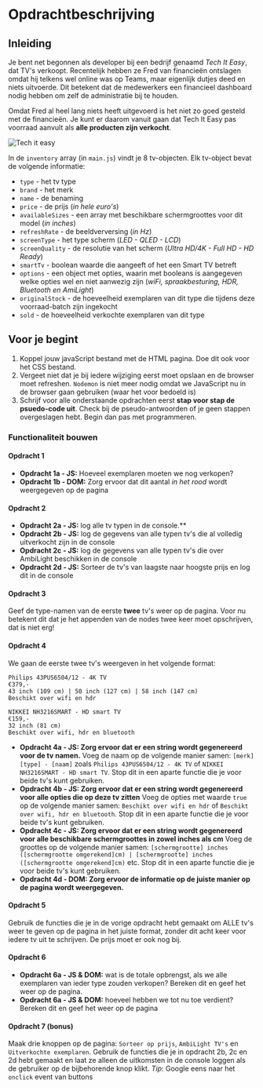 # Opdrachtbeschrijving

## Inleiding
Je bent net begonnen als developer bij een bedrijf genaamd _Tech It Easy_, dat TV's verkoopt.
Recentelijk hebben ze Fred van financieën ontslagen omdat hij telkens wel online was op Teams, 
maar eigenlijk dutjes deed en niets uitvoerde. Dit betekent dat de medewerkers een financieel 
dashboard nodig hebben om zelf de administratie bij te houden.

Omdat Fred al heel lang niets heeft uitgevoerd is het niet zo goed gesteld met de financieën.
Je kunt er daarom vanuit gaan dat Tech It Easy pas voorraad aanvult als **alle producten zijn verkocht**.

![Tech it easy](./assets/tech_it_easy.png)

In de `inventory` array (in `main.js`) vindt je 8 tv-objecten. Elk tv-object bevat de volgende informatie:
* `type` - het tv type
* `brand` - het merk
* `name` - de benaming
* `price` - de prijs (_in hele euro's_)
* `availableSizes` - een array met beschikbare schermgroottes voor dit model (_in inches_)
* `refreshRate` - de beeldverversing (_in Hz_)
* `screenType` - het type scherm (_LED - QLED  - LCD_)
* `screenQuality` - de resolutie van het scherm (_Ultra HD/4K - Full HD - HD Ready_)
* `smartTv` - boolean waarde die aangeeft of het een Smart TV betreft
* `options` - een object met opties, waarin met booleans is aangegeven welke opties wel en niet aanwezig zijn (_wiFi, spraakbesturing, HDR, Bluetooth en AmiLight_)
* `originalStock` - de hoeveelheid exemplaren van dit type die tijdens deze voorraad-batch zijn ingekocht
* `sold` - de hoeveelheid verkochte exemplaren van dit type

## Voor je begint
1. Koppel jouw javaScript bestand met de HTML pagina. Doe dit ook voor het CSS bestand.
2. Vergeet niet dat je bij iedere wijziging eerst moet opslaan en de browser moet refreshen.
`Nodemon` is niet meer nodig omdat we JavaScript nu in de browser gaan gebruiken (waar het voor bedoeld is)
2. Schrijf voor alle onderstaande opdrachten eerst **stap voor stap de psuedo-code uit**. 
Check bij de pseudo-antwoorden of je geen stappen overgeslagen hebt. Begin dan pas met programmeren.

### Functionaliteit bouwen

#### Opdracht 1 
* **Opdracht 1a - JS:** Hoeveel exemplaren moeten we nog verkopen?
* **Opdracht 1b - DOM:** Zorg ervoor dat dit aantal _in het rood_ wordt weergegeven op de pagina

#### Opdracht 2
* **Opdracht 2a - JS:** log alle tv typen in de console.**
* **Opdracht 2b - JS:** log de gegevens van alle typen tv's die al volledig uitverkocht zijn in de console
* **Opdracht 2c - JS:** log de gegevens van alle typen tv's die over AmbiLight beschikken in de console
* **Opdracht 2d - JS:** Sorteer de tv's van laagste naar hoogste prijs en log dit in de console

#### Opdracht 3
Geef de type-namen van de eerste **twee** tv's weer op de pagina. Voor nu betekent dit dat je het appenden van de nodes twee keer moet opschrijven, dat is niet erg!

#### Opdracht 4
We gaan de eerste twee tv's weergeven in het volgende format:
  
  ```
  Philips 43PUS6504/12 - 4K TV
  €379,-
  43 inch (109 cm) | 50 inch (127 cm) | 58 inch (147 cm)
  Beschikt over wifi en hdr
  
  NIKKEI NH3216SMART - HD smart TV
  €159,-
  32 inch (81 cm)
  Beschikt over wifi, hdr en bluetooth
  ```

* **Opdracht 4a - JS: Zorg ervoor dat er een string wordt gegenereerd voor de tv namen.**
Voeg de naam op de volgende manier samen: `[merk] [type] - [naam]` zoals `Philips 43PUS6504/12 - 4K TV` of `NIKKEI NH3216SMART - HD smart TV`.
Stop dit in een aparte functie die je voor beide tv's kunt gebruiken.
* **Opdracht 4b - JS: Zorg ervoor dat er een string wordt gegenereerd voor alle opties die op deze tv zitten**
Voeg de opties met waarde `true` op de volgende manier samen: `Beschikt over wifi en hdr` of `Beschikt over wifi, hdr en bluetooth`.
Stop dit in een aparte functie die je voor beide tv's kunt gebruiken.
* **Opdracht 4c - JS: Zorg ervoor dat er een string wordt gegenereerd voor alle beschikbare schermgroottes in zowel inches als cm**
Voeg de groottes op de volgende manier samen: `[schermgrootte] inches ([schermgrootte omgerekend]cm) | [schermgrootte] inches ([schermgrootte omgerekend]cm)` etc.
Stop dit in een aparte functie die je voor beide tv's kunt gebruiken.
* **Opdracht 4d - DOM: Zorg ervoor de informatie op de juiste manier op de pagina wordt weergegeven.**

#### Opdracht 5
Gebruik de functies die je in de vorige opdracht hebt gemaakt om ALLE tv's weer te geven op de pagina in het juiste format, zonder dit acht keer voor iedere tv uit te schrijven. De prijs moet er ook nog bij.   

#### Opdracht 6
* **Opdracht 6a - JS & DOM:** wat is de totale opbrengst, als we alle exemplaren van ieder type zouden verkopen?
Bereken dit en geef het weer op de pagina.
* **Opdracht 6a - JS & DOM:** hoeveel hebben we tot nu toe verdient? Bereken dit en geef het weer op de pagina

#### Opdracht 7 (bonus)
Maak drie knoppen op de pagina: `Sorteer op prijs`, `AmbiLight TV's` en `Uitverkochte exemplaren`. 
Gebruik de functies die je in opdracht 2b, 2c en 2d hebt gemaakt en laat ze alleen de uitkomsten in de console
loggen als de gebruiker op de bijbehorende knop klikt. _Tip_: Google eens naar het `onclick` event van buttons